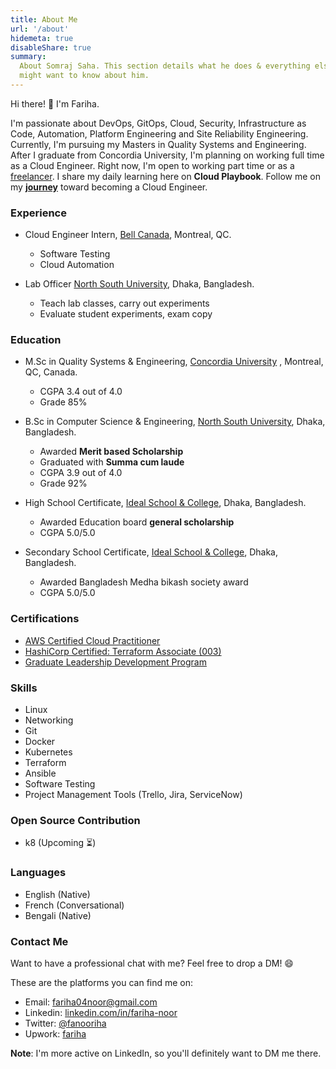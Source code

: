 ```yaml
---
title: About Me
url: '/about'
hidemeta: true
disableShare: true
summary:
  About Somraj Saha. This section details what he does & everything else you
  might want to know about him.
---
```


Hi there! 👋 I'm Fariha.

I'm passionate about DevOps, GitOps, Cloud, Security, Infrastructure as Code, Automation, Platform Engineering and Site Reliability Engineering. Currently, I'm pursuing my Masters in Quality Systems and Engineering. After I graduate from Concordia University, I'm planning on working full time as a Cloud Engineer. Right now, I'm open to working part time or as a [freelancer](/hireme). I share my daily learning here on **Cloud Playbook**. Follow me on my [**journey**](../docs/nextsteps) toward becoming a Cloud Engineer.

### Experience

- Cloud Engineer Intern, [Bell Canada][bell], Montreal, QC.

  - Software Testing
  - Cloud Automation

- Lab Officer [North South University][nsu], Dhaka, Bangladesh.
  - Teach lab classes, carry out experiments
  - Evaluate student experiments, exam copy

### Education

- M.Sc in Quality Systems & Engineering, [Concordia University][Concordia] , Montreal, QC, Canada.

  - CGPA 3.4 out of 4.0
  - Grade 85%

- B.Sc in Computer Science & Engineering, [North South University][nsu], Dhaka, Bangladesh.

  - Awarded **Merit based Scholarship**
  - Graduated with **Summa cum laude**
  - CGPA 3.9 out of 4.0
  - Grade 92%

- High School Certificate, [Ideal School & College][ideal], Dhaka, Bangladesh.

  - Awarded Education board **general scholarship**
  - CGPA 5.0/5.0

- Secondary School Certificate, [Ideal School & College][ideal], Dhaka, Bangladesh.
  - Awarded Bangladesh Medha bikash society award
  - CGPA 5.0/5.0

### Certifications

- [AWS Certified Cloud Practitioner][aws]
- [HashiCorp Certified: Terraform Associate (003)][terraform]
- [Graduate Leadership Development Program][GLDP]

### Skills

- Linux
- Networking
- Git
- Docker
- Kubernetes
- Terraform
- Ansible
- Software Testing
- Project Management Tools (Trello, Jira, ServiceNow)

### Open Source Contribution

- k8 (Upcoming ⏳)

### Languages

- English (Native)
- French (Conversational)
- Bengali (Native)

### Contact Me

Want to have a professional chat with me? Feel free to drop a DM! 😄

These are the platforms you can find me on:

- Email: fariha04noor@gmail.com
- Linkedin: [linkedin.com/in/fariha-noor][linkedin]
- Twitter: [@fanooriha][twitter]
- Upwork: [fariha][upwork]

**Note**: I'm more active on LinkedIn, so you'll definitely want to DM me there.

<!-- Reference Links -->

[twitter]: https://twitter.com/fanooriha
[linkedin]: https://www.linkedin.com/in/fariha-noor/
[email]: mailto:fariha04noor@gmail.com
[github]: https://github.com/farihanoor
[upwork]: https://www.upwork.com/freelancers/~01f87a8e4fb01f239a
[nsu]: http://www.northsouth.edu/
[concordia]: https://www.concordia.ca/
[ideal]: https://iscm.edu.bd/
[bell]: https://business.bell.ca/shop/medium-large/cloud
[aws]: https://www.credly.com/badges/36f73864-86ee-435c-a600-3ff5985d9a72/public_url
[terraform]: https://www.credly.com/badges/32dfd161-f263-4a8b-bd32-fdcbcab21c65/public_url
[GLDP]: https://www.concordia.ca/content/dam/concordia/offices/gradproskills/certificate/GPLD147W2023FarihaNoor.pdf
